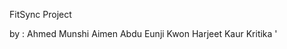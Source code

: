 FitSync Project

by : Ahmed Munshi
     Aimen Abdu
     Eunji Kwon
     Harjeet Kaur
     Kritika '
